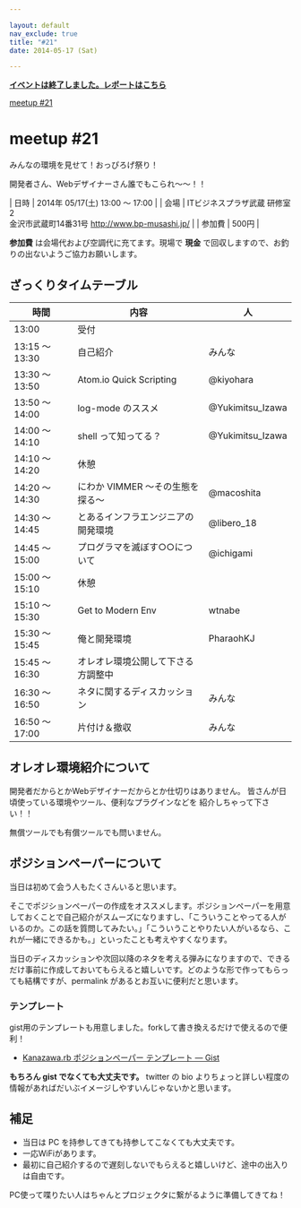 ```yaml
---

layout: default
nav_exclude: true
title: "#21"
date: 2014-05-17 (Sat)

---
```


<p>
<a href="./report"><strong>イベントは終了しました。レポートはこちら</strong></a></p>

<div class="doorkeeper-widget">
<a class="doorkeeper-registration-widget" href="http://kzrb.doorkeeper.jp/events/10910">meetup
#21</a><script src="https://widgets.doorkeeper.jp/w/widget.js"></script>

</div>

meetup #21
===========

みんなの環境を見せて！おっぴろげ祭り！

開発者さん、Webデザイナーさん誰でもこられ〜〜！！


| 日時   | 2014年 05/17(土) 13:00 〜 17:00 |
| 会場   | ITビジネスプラザ武蔵 研修室2<br>金沢市武蔵町14番31号 <a href="http://www.bp-musashi.jp/">http://www.bp-musashi.jp/</a> |
| 参加費 | 500円 |


**参加費** は会場代および空調代に充てます。現場で **現金**
で回収しますので、お釣りの出ないようご協力お願いします。

ざっくりタイムテーブル
----------------------

|時間          |内容                              |人               |
|--------------|----------------------------------|-----------------|
|13:00         |受付                              |                 |
|13:15 〜 13:30|自己紹介                          |みんな           |
|13:30 〜 13:50|Atom.io Quick Scripting           |@kiyohara        |
|13:50 〜 14:00|log-mode のススメ                 |@Yukimitsu\_Izawa|
|14:00 〜 14:10|shell って知ってる？              |@Yukimitsu\_Izawa|
|14:10 〜 14:20|休憩                              |                 |
|14:20 〜 14:30|にわか VIMMER 〜その生態を探る〜  |@macoshita       |
|14:30 〜 14:45|とあるインフラエンジニアの開発環境|@libero\_18      |
|14:45 〜 15:00|プログラマを滅ぼす○○について    |@ichigami        |
|15:00 〜 15:10|休憩                              |                 |
|15:10 〜 15:30|Get to Modern Env                 |wtnabe           |
|15:30 〜 15:45|俺と開発環境                      |PharaohKJ        |
|15:45 〜 16:30|オレオレ環境公開して下さる方調整中|                 |
|16:30 〜 16:50|ネタに関するディスカッション      |みんな           |
|16:50 〜 17:00|片付け＆撤収                      |みんな           |

オレオレ環境紹介について
------------------------

開発者だからとかWebデザイナーだからとか仕切りはありません。
皆さんが日頃使っている環境やツール、便利なプラグインなどを
紹介しちゃって下さい！！

無償ツールでも有償ツールでも問いません。

ポジションペーパーについて
--------------------------

当日は初めて会う人もたくさんいると思います。

そこでポジションペーパーの作成をオススメします。ポジションペーパーを用意しておくことで自己紹介がスムーズになりますし、「こういうことやってる人がいるのか。この話を質問してみたい。」「こういうことやりたい人がいるなら、これが一緒にできるかも。」といったことも考えやすくなります。

当日のディスカッションや次回以降のネタを考える弾みになりますので、できるだけ事前に作成しておいてもらえると嬉しいです。どのような形で作ってもらっても結構ですが、permalink
があるとお互いに便利だと思います。

### テンプレート

gist用のテンプレートも用意しました。forkして書き換えるだけで使えるので便利！

* [Kanazawa.rb ポジションペーパー テンプレート — Gist](https://gist.github.com/5a523ec3180002229a32)

**もちろん gist でなくても大丈夫です。** twitter の bio
よりちょっと詳しい程度の情報があればだいぶイメージしやすいんじゃないかと思います。

補足
----

* 当日は PC を持参してきても持参してこなくても大丈夫です。
* 一応WiFiがあります。
* 最初に自己紹介するので遅刻しないでもらえると嬉しいけど、途中の出入りは自由です。

PC使って喋りたい人はちゃんとプロジェクタに繋がるように準備してきてね！

